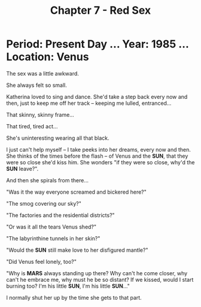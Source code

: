 ﻿---
title: Chapter 7 - Red Sex
excerpt: Chapter of the Red King.
permalink: /red-king-red-sex/
sidebar:
  nav: "king"
---
# Period: Present Day … Year: 1985 … Location: Venus

The sex was a little awkward.

She always felt so small.

Katherina loved to sing and dance. She'd take a step back every now and then, just to keep me off her track – keeping me lulled, entranced…

That skinny, skinny frame…

That tired, tired act…

She's uninteresting wearing all that black.

I just can't help myself – I take peeks into her dreams, every now and then. She thinks of the times before the flash – of Venus and the **SUN**, that they were so close she'd kiss him. She wonders "if they were so close, why'd the **SUN** leave?".

And then she spirals from there…

"Was it the way everyone screamed and bickered here?"

"The smog covering our sky?"

"The factories and the residential districts?"

"Or was it all the tears Venus shed?"

"The labyrinthine tunnels in her skin?"

"Would the **SUN** still make love to her disfigured mantle?"

"Did Venus feel lonely, too?"

"Why is **MARS** always standing up there? Why can't he come closer, why can't he embrace me, why must he be so distant? If we kissed, would I start burning too? I'm his little **SUN**, I'm his little **SUN**…"

I normally shut her up by the time she gets to that part.